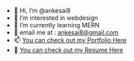 - 👋 Hi, I’m @ankesai8
- 👀 I’m interested in webdesign
- 🌱 I’m currently learning MERN
- 🤤 email me at : ankesai8@gmail.com
- 📫 [You can check out my  Portfolio Here](https://sai-prasad-anke.netlify.app/) 
- 🤤 [You can check out my  Resume Here](https://drive.google.com/file/d/1c1A9Lquw3uMdDu1rIIBisCZLED9kletN/view) 

<!---
ankesai8/ankesai8 is a ✨ special ✨ repository because its `README.md` (this file) appears on your GitHub profile.
You can click the Preview link to take a look at your changes.
--->
